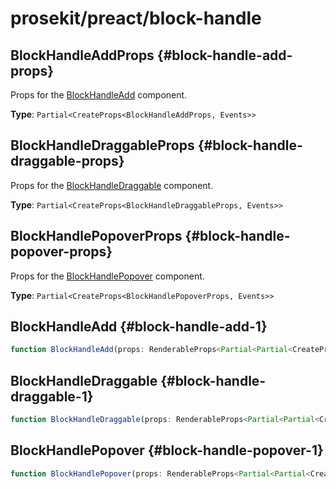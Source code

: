 # prosekit/preact/block-handle

## BlockHandleAddProps {#block-handle-add-props}

Props for the [BlockHandleAdd](block-handle.md#block-handle-add-1) component.

**Type**: `Partial<CreateProps<BlockHandleAddProps, Events>>`

## BlockHandleDraggableProps {#block-handle-draggable-props}

Props for the [BlockHandleDraggable](block-handle.md#block-handle-draggable-1) component.

**Type**: `Partial<CreateProps<BlockHandleDraggableProps, Events>>`

## BlockHandlePopoverProps {#block-handle-popover-props}

Props for the [BlockHandlePopover](block-handle.md#block-handle-popover-1) component.

**Type**: `Partial<CreateProps<BlockHandlePopoverProps, Events>>`

## BlockHandleAdd {#block-handle-add-1}

```ts
function BlockHandleAdd(props: RenderableProps<Partial<Partial<CreateProps<BlockHandleAddProps, BlockHandleAddEvents>>> & RefAttributes<BlockHandleAdd> & HTMLAttributes<BlockHandleAdd>, any>, context?: any): ComponentChildren
```

## BlockHandleDraggable {#block-handle-draggable-1}

```ts
function BlockHandleDraggable(props: RenderableProps<Partial<Partial<CreateProps<BlockHandleDraggableProps, BlockHandleDraggableEvents>>> & RefAttributes<BlockHandleDraggable> & HTMLAttributes<BlockHandleDraggable>, any>, context?: any): ComponentChildren
```

## BlockHandlePopover {#block-handle-popover-1}

```ts
function BlockHandlePopover(props: RenderableProps<Partial<Partial<CreateProps<BlockHandlePopoverProps, BlockHandlePopoverEvents>>> & RefAttributes<BlockHandlePopover> & HTMLAttributes<BlockHandlePopover>, any>, context?: any): ComponentChildren
```
